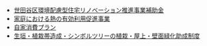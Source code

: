 
* [世田谷区環境配慮型住宅リノベーション推進事業補助金](http://www.j-reform.com/reform-support/joho/detail/id=28130012)
* [家庭における熱の有効利用促進事業](http://www.j-reform.com/reform-support/joho/detail/id=32130014)
* [自家消費プラン](http://www.j-reform.com/reform-support/joho/detail/id=32130018)
* [	生垣・植栽帯造成・シンボルツリーの植栽・屋上・壁面緑化助成制度](http://www.j-reform.com/reform-support/joho/detail/id=31130025)